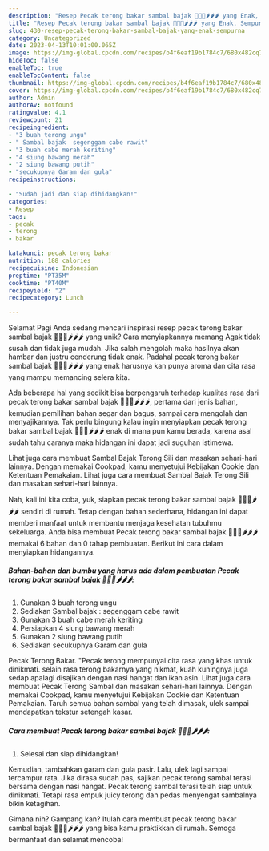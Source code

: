```yaml
---
description: "Resep Pecak terong bakar sambal bajak 🍆🍆🍆🌶🌶🌶 yang Enak, Sempurna"
title: "Resep Pecak terong bakar sambal bajak 🍆🍆🍆🌶🌶🌶 yang Enak, Sempurna"
slug: 430-resep-pecak-terong-bakar-sambal-bajak-yang-enak-sempurna
category: Uncategorized
date: 2023-04-13T10:01:00.065Z
image: https://img-global.cpcdn.com/recipes/b4f6eaf19b1784c7/680x482cq70/pecak-terong-bakar-sambal-bajak-foto-resep-utama.jpg
hideToc: false
enableToc: true
enableTocContent: false
thumbnail: https://img-global.cpcdn.com/recipes/b4f6eaf19b1784c7/680x482cq70/pecak-terong-bakar-sambal-bajak-foto-resep-utama.jpg
cover: https://img-global.cpcdn.com/recipes/b4f6eaf19b1784c7/680x482cq70/pecak-terong-bakar-sambal-bajak-foto-resep-utama.jpg
author: Admin
authorAv: notfound
ratingvalue: 4.1
reviewcount: 21
recipeingredient:
- "3 buah terong ungu"
- " Sambal bajak  segenggam cabe rawit"
- "3 buah cabe merah keriting"
- "4 siung bawang merah"
- "2 siung bawang putih"
- "secukupnya Garam dan gula"
recipeinstructions:

- "Sudah jadi dan siap dihidangkan!"
categories:
- Resep
tags:
- pecak
- terong
- bakar

katakunci: pecak terong bakar 
nutrition: 188 calories
recipecuisine: Indonesian
preptime: "PT35M"
cooktime: "PT40M"
recipeyield: "2"
recipecategory: Lunch

---
```



Selamat Pagi Anda sedang mencari inspirasi resep pecak terong bakar sambal bajak 🍆🍆🍆🌶🌶🌶 yang unik? Cara menyiapkannya memang Agak tidak susah dan tidak juga mudah. Jika salah mengolah maka hasilnya akan hambar dan justru cenderung tidak enak. Padahal pecak terong bakar sambal bajak 🍆🍆🍆🌶🌶🌶 yang enak harusnya kan punya aroma dan cita rasa yang mampu memancing selera kita.


Ada beberapa hal yang sedikit bisa berpengaruh terhadap kualitas rasa dari pecak terong bakar sambal bajak 🍆🍆🍆🌶🌶🌶, pertama dari jenis bahan, kemudian pemilihan bahan segar dan bagus, sampai cara mengolah dan menyajikannya. Tak perlu bingung kalau ingin menyiapkan pecak terong bakar sambal bajak 🍆🍆🍆🌶🌶🌶 enak di mana pun kamu berada, karena asal sudah tahu caranya maka hidangan ini dapat jadi suguhan istimewa.

Lihat juga cara membuat Sambal Bajak Terong Sili dan masakan sehari-hari lainnya. Dengan memakai Cookpad, kamu menyetujui Kebijakan Cookie dan Ketentuan Pemakaian. Lihat juga cara membuat Sambal Bajak Terong Sili dan masakan sehari-hari lainnya.


Nah, kali ini kita coba, yuk, siapkan pecak terong bakar sambal bajak 🍆🍆🍆🌶🌶🌶 sendiri di rumah. Tetap dengan bahan sederhana, hidangan ini dapat memberi manfaat untuk membantu menjaga kesehatan tubuhmu sekeluarga. Anda bisa membuat Pecak terong bakar sambal bajak 🍆🍆🍆🌶🌶🌶 memakai 6 bahan dan 0 tahap pembuatan. Berikut ini cara dalam menyiapkan hidangannya.

<!--inarticleads1-->

##### Bahan-bahan dan bumbu yang harus ada dalam pembuatan Pecak terong bakar sambal bajak 🍆🍆🍆🌶🌶🌶:

1. Gunakan 3 buah terong ungu
1. Sediakan  Sambal bajak : segenggam cabe rawit
1. Gunakan 3 buah cabe merah keriting
1. Persiapkan 4 siung bawang merah
1. Gunakan 2 siung bawang putih
1. Sediakan secukupnya Garam dan gula


Pecak Terong Bakar. &#34;Pecak terong mempunyai cita rasa yang khas untuk dinikmati. selain rasa terong bakarnya yang nikmat, kuah kuningnya juga sedap apalagi disajikan dengan nasi hangat dan ikan asin. Lihat juga cara membuat Pecak Terong Sambal dan masakan sehari-hari lainnya. Dengan memakai Cookpad, kamu menyetujui Kebijakan Cookie dan Ketentuan Pemakaian. Taruh semua bahan sambal yang telah dimasak, ulek sampai mendapatkan tekstur setengah kasar. 

<!--inarticleads2-->

##### Cara membuat Pecak terong bakar sambal bajak 🍆🍆🍆🌶🌶🌶:


1. Selesai dan siap dihidangkan!

Kemudian, tambahkan garam dan gula pasir. Lalu, ulek lagi sampai tercampur rata. Jika dirasa sudah pas, sajikan pecak terong sambal terasi bersama dengan nasi hangat. Pecak terong sambal terasi telah siap untuk dinikmati. Tetapi rasa empuk juicy terong dan pedas menyengat sambalnya bikin ketagihan. 

Gimana nih? Gampang kan? Itulah cara membuat pecak terong bakar sambal bajak 🍆🍆🍆🌶🌶🌶 yang bisa kamu praktikkan di rumah. Semoga bermanfaat dan selamat mencoba!
